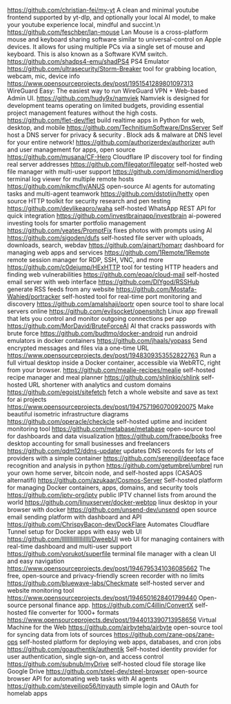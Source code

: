 https://github.com/christian-fei/my-yt   A clean and minimal youtube frontend supported by yt-dlp, and optionally your local AI model, to make your youtube experience local, mindful and succint.\n
https://github.com/feschber/lan-mouse    Lan Mouse is a cross-platform mouse and keyboard sharing software similar to universal-control on Apple devices. It allows for using multiple PCs via a single set of mouse and keyboard. This is also known as a Software KVM switch.
https://github.com/shadps4-emu/shadPS4   PS4 Emulator
https://github.com/ultrasecurity/Storm-Breaker  tool for grabbing location, webcam, mic, device info
https://www.opensourceprojects.dev/post/1951541289801097313  WireGuard Easy: The easiest way to run WireGuard VPN + Web-based Admin UI.
https://github.com/hudy9x/namviek  Namviek is designed for development teams operating on limited budgets, providing essential project management features without the high costs.
https://github.com/flet-dev/flet  build realtime apps in Python for web, desktop, and mobile
https://github.com/TechnitiumSoftware/DnsServer    Self host a DNS server for privacy & security . Block ads & malware at DNS level for your entire network!
https://github.com/authorizerdev/authorizer      auth and user management for apps, open source
https://github.com/musana/CF-Hero          Cloudflare IP discovery tool for finding real server addresses
https://github.com/filegator/filegator      self-hosted web file manager with multi-user support
https://github.com/dimonomid/nerdlog    terminal log viewer for multiple remote hosts
https://github.com/nikmcfly/ANUS      open-source AI agents for automating tasks and multi-agent teamwork
https://github.com/dstotijn/hetty    open source HTTP toolkit for security research and pen testing
https://github.com/devlikeapro/waha    self-hosted WhatsApp REST API for quick integration
https://github.com/investbrainapp/investbrain  ai-powered investing tools for smarter portfolio management
https://github.com/yeates/PromptFix    fixes photos with prompts using AI
https://github.com/sigoden/dufs    self-hosted file server with uploads, downloads, search, webdav
https://github.com/ajnart/homarr  dashboard for managing web apps and services
https://github.com/1Remote/1Remote  remote session manager for RDP, SSH, VNC, and more
https://github.com/c0dejump/HExHTTP    tool for testing HTTP headers and finding web vulnerabilities
https://github.com/eoao/cloud-mail    self-hosted email server with web interface
https://github.com/DIYgod/RSSHub    generate RSS feeds from any website
https://github.com/Mostafa-Wahied/portracker      self-hosted tool for real-time port monitoring and discovery
https://github.com/amalshaji/portr      open source tool to share local servers online
https://github.com/evilsocket/opensnitch    Linux app firewall that lets you control and monitor outgoing connections per app
https://github.com/MorDavid/BruteForceAI		AI that cracks passwords with brute force
https://github.com/budtmo/docker-android	run android emulators in docker containers
https://github.com/jhaals/yopass		Send encrypted messages and files via a one-time URL
https://www.opensourceprojects.dev/post/1948309353552822763		Run a full virtual desktop inside a Docker container, accessible via WebRTC, right from your browser.
https://github.com/mealie-recipes/mealie		self-hosted recipe manager and meal planner
https://github.com/shlinkio/shlink			self-hosted URL shortener with analytics and custom domains
https://github.com/egoist/sitefetch			fetch a whole website and save as text for ai projects
https://www.opensourceprojects.dev/post/1947571960700920075				Make beautiful isometric infrastructure diagrams
https://github.com/operacle/checkcle		self-hosted uptime and incident monitoring tool
https://github.com/metabase/metabase		open-source tool for dashboards and data visualization
https://github.com/frappe/books		free desktop accounting for small businesses and freelancers
https://github.com/qdm12/ddns-updater	updates DNS records for lots of providers with a simple container
https://github.com/serengil/deepface	face recognition and analysis in python
https://github.com/getumbrel/umbrel		run your own home server, bitcoin node, and self-hosted apps (CASAOS alternatifi)
https://github.com/azukaar/Cosmos-Server		Self-hosted platform for managing Docker containers, apps, domains, and security tools
https://github.com/iptv-org/iptv		public IPTV channel lists from around the world
https://github.com/linuxserver/docker-webtop		linux desktop in your browser with docker
https://github.com/unsend-dev/unsend	open source email sending platform with dashboard and API
https://github.com/ChrispyBacon-dev/DockFlare		Automates Cloudflare Tunnel setup for Docker apps with easy web UI
https://github.com/lllllllillllllillll/DweebUI		web UI for managing containers with real-time dashboard and multi-user support
https://github.com/yorukot/superfile			terminal file manager with a clean UI and easy navigation
https://www.opensourceprojects.dev/post/1946795341036085662				The free,  open-source and privacy-friendly screen recorder with no limits
https://github.com/bluewave-labs/Checkmate				self-hosted server and website monitoring tool
https://www.opensourceprojects.dev/post/1946501628401799440			Open-source personal finance app.
https://github.com/C4illin/ConvertX					self-hosted file converter for 1000+ formats
https://www.opensourceprojects.dev/post/1944013390713958656			Virtual Machine for the Web
https://github.com/airbytehq/airbyte			open-source tool for syncing data from lots of sources
https://github.com/zane-ops/zane-ops			self-hosted platform for deploying web apps, databases, and cron jobs
https://github.com/goauthentik/authentik      Self-hosted identity provider for user authentication, single sign-on, and access control
https://github.com/subnub/myDrive    self-hosted cloud file storage like Google Drive
https://github.com/steel-dev/steel-browser    open-source browser API for automating web tasks with AI agents
https://github.com/steveiliop56/tinyauth      simple login and OAuth for homelab apps

